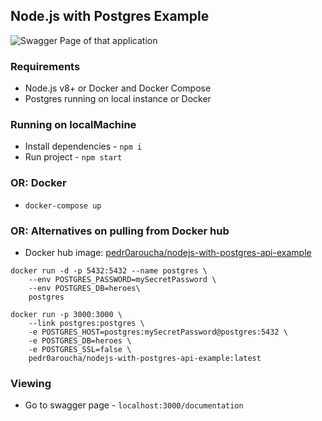 ## Node.js with Postgres Example

<img
    src="https://i.imgur.com/jUeBAiH.png"
    alt="Swagger Page of that application"
    title="Swagger Page of that application" />

### Requirements

- Node.js v8+ or Docker and Docker Compose
- Postgres running on local instance or Docker

### Running on localMachine

- Install dependencies - `npm i`
- Run project - `npm start`

### OR: Docker

- `docker-compose up`

### OR: Alternatives on pulling from Docker hub

- Docker hub image: [pedr0aroucha/nodejs-with-postgres-api-example](https://hub.docker.com/r/pedr0aroucha/nodejs-with-postgres-api-example/)

```shell
docker run -d -p 5432:5432 --name postgres \
    --env POSTGRES_PASSWORD=mySecretPassword \
    --env POSTGRES_DB=heroes\
    postgres
```

```shell
docker run -p 3000:3000 \
    --link postgres:postgres \
    -e POSTGRES_HOST=postgres:mySecretPassword@postgres:5432 \
    -e POSTGRES_DB=heroes \
    -e POSTGRES_SSL=false \
    pedr0aroucha/nodejs-with-postgres-api-example:latest
```

### Viewing

- Go to swagger page - `localhost:3000/documentation`
